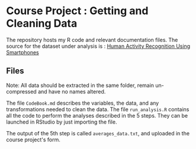 Course Project : Getting and Cleaning Data
==========================================

The repository hosts my R code and relevant documentation files. The source for the dataset under analysis is : [Human Activity Recognition Using Smartphones](http://archive.ics.uci.edu/ml/datasets/Human+Activity+Recognition+Using+Smartphones)

## Files

Note: All data should be extracted in the same folder, remain un-compressed and have no names altered.

The file `CodeBook.md` describes the variables, the data, and any transformations needed to clean the data.
The file `run_analysis.R` contains all the code to perform the analyses described in the 5 steps. They can be launched in RStudio by just importing the file.

The output of the 5th step is called `averages_data.txt`, and uploaded in the course project's form.
